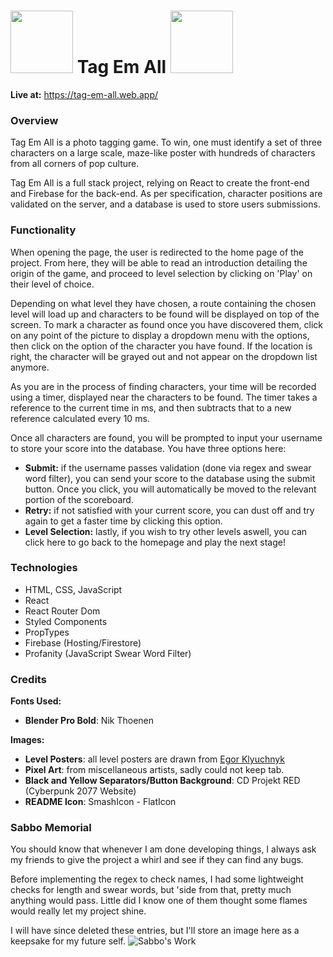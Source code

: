 
# <img src="https://cdn-icons-png.flaticon.com/512/5764/5764648.png" height="100px" width="100px"> </img>Tag Em All  <img src="https://cdn-icons-png.flaticon.com/512/5764/5764648.png" height="100px" width="100px"> </img>

**Live at:** https://tag-em-all.web.app/

### Overview

Tag Em All is a photo tagging game. To win, one must identify a set of three characters on a large scale, maze-like poster with hundreds of characters from all corners of pop culture. 

Tag Em All is a full stack project, relying on React to create the front-end and Firebase for the back-end. As per specification, character positions are validated on the server, and a database is used to store users submissions. 
### Functionality
  
When opening the page, the user is redirected to the home page of the project. From here, they will be able to read an introduction detailing the origin of the game, and proceed to level selection by clicking on 'Play' on their level of choice.

Depending on what level they have chosen, a route containing the chosen level will load up and characters to be found will be displayed on top of the screen. To mark a character as found once you have discovered them, click on any point of the picture to display a dropdown menu with the options, then click on the option of the character you have found. If the location is right, the character will be grayed out and not appear on the dropdown list anymore. 

As you are in the process of finding characters, your time will be recorded using a timer, displayed near the characters to be found. The timer takes a reference to the current time in ms, and then subtracts that to a new reference calculated every 10 ms.

Once all characters are found, you will be prompted to input your username to store your score into the database. You have three options here:

 - **Submit:** if the username passes validation (done via regex and swear word filter), you can send your score to the database using the submit button. Once you click, you will automatically be moved to the relevant portion of the scoreboard. 
 - **Retry:** if not satisfied with your current score, you can dust off and try again to get a faster time by clicking this option. 
 - **Level Selection:** lastly, if you wish to try other levels aswell, you can click here to go back to the homepage and play the next stage!

### Technologies

 - HTML, CSS, JavaScript
 - React
 - React Router Dom
 - Styled Components
 - PropTypes
 - Firebase (Hosting/Firestore)
 - Profanity (JavaScript Swear Word Filter)

### Credits
**Fonts Used:** 
 - **Blender Pro Bold**: Nik Thoenen

**Images:**

 - **Level Posters**: all level posters are drawn from [Egor Klyuchnyk](https://www.artstation.com/chekavo) 
 - **Pixel Art**: from miscellaneous artists, sadly could not keep tab.
 - **Black and Yellow Separators/Button Background**: CD Projekt RED (Cyberpunk 2077 Website)
 - **README Icon**: SmashIcon - FlatIcon

### Sabbo Memorial
You should know that whenever I am done developing things, I always ask my friends to give the project a whirl and see if they can find any bugs. 

Before implementing the regex to check names, I had some lightweight checks for length and swear words, but 'side from that, pretty much anything would pass. Little did I know one of them thought some flames would really let my project shine. 

I will have since deleted these entries, but I'll store an image here as a keepsake for my future self.
![Sabbo's Work](https://i.imgur.com/zfUVZoR.png)

